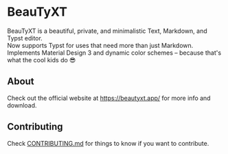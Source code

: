 # BeauTyXT

BeauTyXT is a beautiful, private, and minimalistic Text, Markdown, and Typst editor.\
Now supports Typst for uses that need more than just Markdown.\
Implements Material Design 3 and dynamic color schemes – because that's what the cool kids do 😎

## About

Check out the official website at https://beautyxt.app/ for more info and download.

## Contributing

Check [CONTRIBUTING.md](https://github.com/soupslurpr/BeauTyXT/blob/master/CONTRIBUTING.md) for things to know
if you want to contribute.
